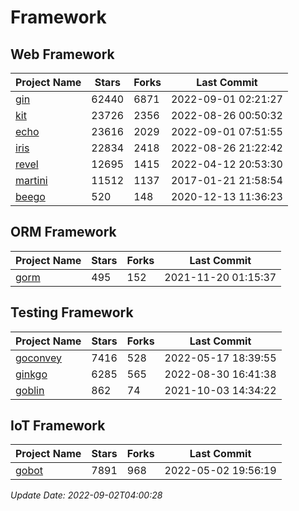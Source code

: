 # Framework

## Web Framework
| Project Name | Stars | Forks | Last Commit |
| ------------ | ----- | ----- | ----------- |
| [gin](https://github.com/gin-gonic/gin) | 62440 | 6871 | 2022-09-01 02:21:27 |
| [kit](https://github.com/go-kit/kit) | 23726 | 2356 | 2022-08-26 00:50:32 |
| [echo](https://github.com/labstack/echo) | 23616 | 2029 | 2022-09-01 07:51:55 |
| [iris](https://github.com/kataras/iris) | 22834 | 2418 | 2022-08-26 21:22:42 |
| [revel](https://github.com/revel/revel) | 12695 | 1415 | 2022-04-12 20:53:30 |
| [martini](https://github.com/go-martini/martini) | 11512 | 1137 | 2017-01-21 21:58:54 |
| [beego](https://github.com/astaxie/beego) | 520 | 148 | 2020-12-13 11:36:23 |

## ORM Framework
| Project Name | Stars | Forks | Last Commit |
| ------------ | ----- | ----- | ----------- |
| [gorm](https://github.com/jinzhu/gorm) | 495 | 152 | 2021-11-20 01:15:37 |

## Testing Framework
| Project Name | Stars | Forks | Last Commit |
| ------------ | ----- | ----- | ----------- |
| [goconvey](https://github.com/smartystreets/goconvey) | 7416 | 528 | 2022-05-17 18:39:55 |
| [ginkgo](https://github.com/onsi/ginkgo) | 6285 | 565 | 2022-08-30 16:41:38 |
| [goblin](https://github.com/franela/goblin) | 862 | 74 | 2021-10-03 14:34:22 |

## IoT Framework
| Project Name | Stars | Forks | Last Commit |
| ------------ | ----- | ----- | ----------- |
| [gobot](https://github.com/hybridgroup/gobot) | 7891 | 968 | 2022-05-02 19:56:19 |

*Update Date: 2022-09-02T04:00:28*